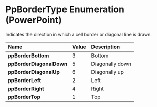 
# PpBorderType Enumeration (PowerPoint)

Indicates the direction in which a cell border or diagonal line is drawn.



|**Name**|**Value**|**Description**|
|:-----|:-----|:-----|
| **ppBorderBottom**|3|Bottom|
| **ppBorderDiagonalDown**|5|Diagonally down|
| **ppBorderDiagonalUp**|6|Diagonally up|
| **ppBorderLeft**|2|Left|
| **ppBorderRight**|4|Right|
| **ppBorderTop**|1|Top|
